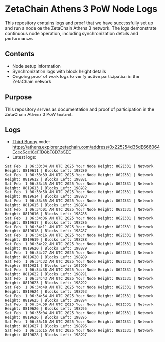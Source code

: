 # ZetaChain Athens 3 PoW Node Logs
This repository contains logs and proof that we have successfully set up and run a node on the ZetaChain Athens 3 network. The logs demonstrate continuous node operation, including synchronization details and performance.

## Contents
- Node setup information
- Synchronization logs with block height details
- Ongoing proof of work logs to verify active participation in the ZetaChain network

## Purpose
This repository serves as documentation and proof of participation in the ZetaChain Athens 3 PoW testnet.

## Logs

- [Third Bunny](https://thirdbunny.xyz/) node: https://athens.explorer.zetachain.com/address/0x225254d35dE666064Eccc5ce16eF1D8bF8D7b5EE
- Latest logs:
```
Sat Feb  1 06:33:34 AM UTC 2025 Your Node Height: 8621331 | Network Height: 8819611 | Blocks Left: 198280
Sat Feb  1 06:33:39 AM UTC 2025 Your Node Height: 8621331 | Network Height: 8819612 | Blocks Left: 198281
Sat Feb  1 06:33:45 AM UTC 2025 Your Node Height: 8621331 | Network Height: 8819613 | Blocks Left: 198282
Sat Feb  1 06:33:50 AM UTC 2025 Your Node Height: 8621331 | Network Height: 8819614 | Blocks Left: 198283
Sat Feb  1 06:33:55 AM UTC 2025 Your Node Height: 8621331 | Network Height: 8819615 | Blocks Left: 198284
Sat Feb  1 06:34:01 AM UTC 2025 Your Node Height: 8621331 | Network Height: 8819616 | Blocks Left: 198285
Sat Feb  1 06:34:06 AM UTC 2025 Your Node Height: 8621331 | Network Height: 8819617 | Blocks Left: 198286
Sat Feb  1 06:34:11 AM UTC 2025 Your Node Height: 8621331 | Network Height: 8819618 | Blocks Left: 198287
Sat Feb  1 06:34:16 AM UTC 2025 Your Node Height: 8621331 | Network Height: 8819619 | Blocks Left: 198288
Sat Feb  1 06:34:22 AM UTC 2025 Your Node Height: 8621331 | Network Height: 8819620 | Blocks Left: 198289
Sat Feb  1 06:34:27 AM UTC 2025 Your Node Height: 8621331 | Network Height: 8819620 | Blocks Left: 198289
Sat Feb  1 06:34:32 AM UTC 2025 Your Node Height: 8621331 | Network Height: 8819621 | Blocks Left: 198290
Sat Feb  1 06:34:38 AM UTC 2025 Your Node Height: 8621331 | Network Height: 8819622 | Blocks Left: 198291
Sat Feb  1 06:34:43 AM UTC 2025 Your Node Height: 8621331 | Network Height: 8819623 | Blocks Left: 198292
Sat Feb  1 06:34:48 AM UTC 2025 Your Node Height: 8621331 | Network Height: 8819624 | Blocks Left: 198293
Sat Feb  1 06:34:54 AM UTC 2025 Your Node Height: 8621331 | Network Height: 8819625 | Blocks Left: 198294
Sat Feb  1 06:34:59 AM UTC 2025 Your Node Height: 8621331 | Network Height: 8819626 | Blocks Left: 198295
Sat Feb  1 06:35:04 AM UTC 2025 Your Node Height: 8621331 | Network Height: 8819626 | Blocks Left: 198295
Sat Feb  1 06:35:10 AM UTC 2025 Your Node Height: 8621331 | Network Height: 8819627 | Blocks Left: 198296
Sat Feb  1 06:35:15 AM UTC 2025 Your Node Height: 8621331 | Network Height: 8819628 | Blocks Left: 198297
```
